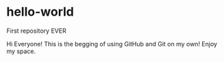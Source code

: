 # hello-world
First repository EVER

Hi Everyone!
This is the begging of using GitHub and Git on my own!
Enjoy my space.
